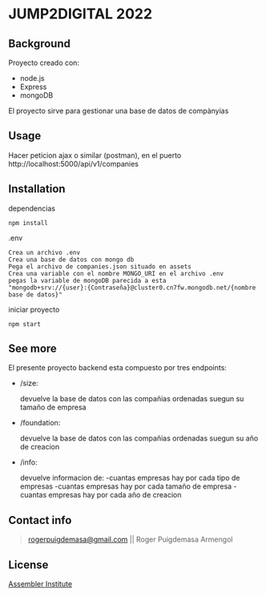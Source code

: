 # JUMP2DIGITAL 2022
## Background
Proyecto creado con:
+ node.js
+ Express
+ mongoDB

El proyecto sirve para gestionar una base de datos de compànyias
## Usage

Hacer peticion ajax o similar (postman), en el puerto http://localhost:5000/api/v1/companies

## Installation


dependencias
```
npm install
```
.env
```
Crea un archivo .env
Crea una base de datos con mongo db
Pega el archivo de companies.json situado en assets
Crea una variable con el nombre MONGO_URI en el archivo .env
pegas la variable de mongoDB parecida a esta
"mongodb+srv://{user}:{Contraseña}@cluster0.cn7fw.mongodb.net/{nombre base de datos}"
```

iniciar proyecto
```
npm start
```



## See more
El presente proyecto backend esta compuesto por tres endpoints:

+ /size:

    devuelve la base de datos con las compañias ordenadas suegun su tamaño de empresa

+ /foundation:

    devuelve la base de datos con las compañias ordenadas suegun su año de creacion

+ /info:

    devuelve informacion de:
        -cuantas empresas hay por cada tipo de empresas
        -cuantas empresas hay por cada tamaño de empresa
        -cuantas empresas hay por cada año de creacion

## Contact info

> rogerpuigdemasa@gmail.com || Roger Puigdemasa Armengol
## License

[Assembler Institute](https://assemblerinstitute.com)